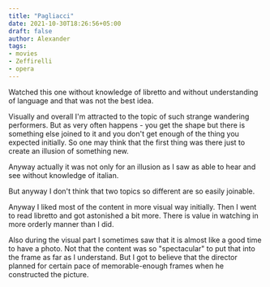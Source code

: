 ```yaml
---
title: "Pagliacci"
date: 2021-10-30T18:26:56+05:00
draft: false
author: Alexander
tags:
- movies
- Zeffirelli
- opera
---
```


Watched this one without knowledge of libretto and without understanding of language and that was not the best idea.

Visually and overall I'm attracted to the topic of such strange wandering performers.
But as very often happens - you get the shape but there is something else joined to it and you don't get enough of the thing you expected initially.
So one may think that the first thing was there just to
create an illusion of something new.

Anyway actually it was not only for an illusion as I saw as able to hear and see without knowledge of italian.

But anyway I don't think that two topics so different are so easily joinable.

Anyway I liked most of the content in more visual way initially.
Then I went to read libretto and got astonished a bit more.
There is value in watching in more orderly manner than I did.

Also during the visual part I sometimes saw that it is almost like a good time to have a photo.
Not that the content was so "spectacular" to put that into the frame as far as I understand.
But I got to believe that the director planned for certain pace of memorable-enough frames when he constructed the picture.
